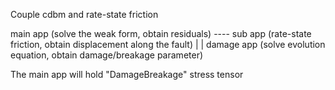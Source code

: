 Couple cdbm and rate-state friction

main app (solve the weak form, obtain residuals) ---- sub app (rate-state friction, obtain displacement along the fault)
    |
    |
damage app (solve evolution equation, obtain damage/breakage parameter)

The main app will hold "DamageBreakage" stress tensor